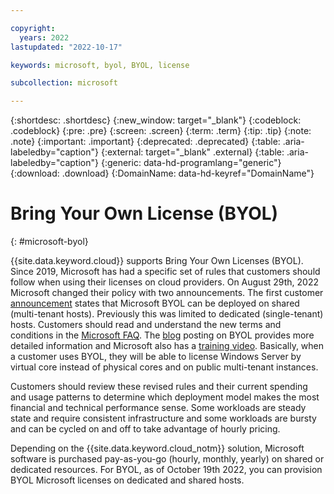 ```yaml
---

copyright:
  years: 2022
lastupdated: "2022-10-17"

keywords: microsoft, byol, BYOL, license

subcollection: microsoft

---
```


{:shortdesc: .shortdesc}
{:new_window: target="_blank"}
{:codeblock: .codeblock}
{:pre: .pre}
{:screen: .screen}
{:term: .term}
{:tip: .tip}
{:note: .note}
{:important: .important}
{:deprecated: .deprecated}
{:table: .aria-labeledby="caption"}
{:external: target="_blank" .external}
{:table: .aria-labeledby="caption"}
{:generic: data-hd-programlang="generic"}
{:download: .download}
{:DomainName: data-hd-keyref="DomainName"}

# Bring Your Own License (BYOL)
{: #microsoft-byol}

{{site.data.keyword.cloud}} supports Bring Your Own Licenses (BYOL). Since 2019, Microsoft has had a specific set of rules that customers should follow when using their licenses on cloud providers. On August 29th, 2022 Microsoft changed their policy with two announcements. The first customer [announcement](https://www.microsoft.com/en-us/licensing/news/options-for-hosted-cloud) states that Microsoft BYOL can be deployed on shared (multi-tenant hosts). Previously this was limited to dedicated (single-tenant) hosts. Customers should read and understand the new terms and conditions in the [Microsoft FAQ](https://www.microsoft.com/en-us/licensing/news/new-software-assurance-benefit-to-support-hosting-from-third-party-providers). The [blog](https://blogs.partner.microsoft.com/mpn/new-licensing-benefits-make-bringing-workloads-and-licenses-to-partners-clouds-easier/) posting on BYOL provides more detailed information and Microsoft also has a [training video](https://licensingschool.eventbuilder.com/hostingcustomer). Basically, when a customer uses BYOL, they will be able to license Windows Server by virtual core instead of physical cores and on public multi-tenant instances. 

Customers should review these revised rules and their current spending and usage patterns to determine which deployment model makes the most financial and technical performance sense. Some workloads are steady state and require consistent infrastructure and some workloads are bursty and can be cycled on and off to take advantage of hourly pricing.

Depending on the {{site.data.keyword.cloud_notm}} solution, Microsoft software is purchased pay-as-you-go (hourly, monthly, yearly) on shared or dedicated resources. For BYOL, as of October 19th 2022, you can provision BYOL Microsoft licenses on dedicated and shared hosts.
